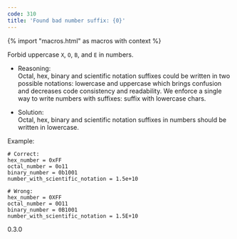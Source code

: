 ```yaml
---
code: 310
title: 'Found bad number suffix: {0}'
---
```


{% import "macros.html" as macros with context %}

Forbid uppercase `X`, `O`, `B`, and `E` in numbers.

  - Reasoning:  
    Octal, hex, binary and scientific notation suffixes could be written
    in two possible notations: lowercase and uppercase which brings
    confusion and decreases code consistency and readability. We enforce
    a single way to write numbers with suffixes: suffix with lowercase
    chars.

  - Solution:  
    Octal, hex, binary and scientific notation suffixes in numbers
    should be written in lowercase.

Example:

    # Correct:
    hex_number = 0xFF
    octal_number = 0o11
    binary_number = 0b1001
    number_with_scientific_notation = 1.5e+10
    
    # Wrong:
    hex_number = 0XFF
    octal_number = 0O11
    binary_number = 0B1001
    number_with_scientific_notation = 1.5E+10

<div class="versionadded">

0.3.0

</div>